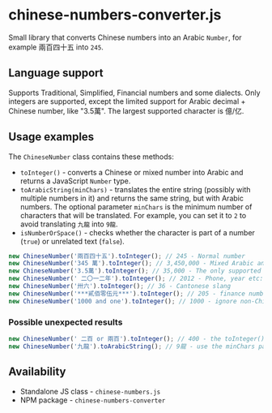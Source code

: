 # chinese-numbers-converter.js

Small library that converts Chinese numbers into an Arabic `Number`, for example 兩百四十五 into `245`.

## Language support ##

Supports Traditional, Simplified, Financial numbers and some dialects. Only integers are supported, except the limited support for Arabic decimal + Chinese number, like "3.5萬". The largest supported character is 億/亿.

## Usage examples ##

The `ChineseNumber` class contains these methods: 

- `toInteger()` - converts a Chinese or mixed number into Arabic and returns a JavaScript `Number` type.
- `toArabicString(minChars)` - translates the entire string (possibly with multiple numbers in it) and returns the same string, but with Arabic numbers. The optional parameter `minChars` is the minimum number of characters that will be translated. For example, you can set it to `2` to avoid translating `九龍` into `9龍`.
- `isNumberOrSpace()` - checks whether the character is part of a number (`true`) or unrelated text (`false`).

```js
new ChineseNumber('兩百四十五').toInteger(); // 245 - Normal number
new ChineseNumber('345 萬').toInteger(); // 3,450,000 - Mixed Arabic and Chinese
new ChineseNumber('3.5萬').toInteger(); // 35,000 - The only supported type of decimals
new ChineseNumber(' 二〇一二年').toInteger(); // 2012 - Phone, year etc: without the words "thousand, hundred, ten"
new ChineseNumber('卅六').toInteger(); // 36 - Cantonese slang
new ChineseNumber('***貳佰零伍元***').toInteger(); // 205 - finance numbers 
new ChineseNumber('1000 and one').toInteger(); // 1000 - ignore non-Chinese words
```

### Possible unexpected results ###

```js
new ChineseNumber(' 二百 or 兩百').toInteger(); // 400 - the toInteger() method only parses one number at once. Use toArabicString() instead.
new ChineseNumber('九龍').toArabicString(); // 9龍 - use the minChars parameter to avoid this
```

## Availability ##

- Standalone JS class - `chinese-numbers.js`
- NPM package - `chinese-numbers-converter`
